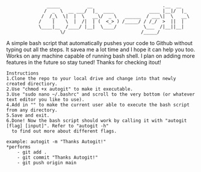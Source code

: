				   _____          __                          .__  __
				  /  _  \  __ ___/  |_  ____             ____ |__|/  |_
				 /  /_\  \|  |  \   __\/  _ \   ______  / ___\|  \   __\
				/    |    \  |  /|  | (  <_> ) /_____/ / /_/  >  ||  |
				\____|__  /____/ |__|  \____/          \___  /|__||__|
				        \/                            /_____/

A simple bash script that automatically pushes your code to Github without typing out all the steps. It savea me
a lot time and I hope it can help you too. Works on any machine capable of running bash shell. I plan on adding more
features in the future so stay tuned! Thanks for checking itout!

	Instructions
	1.Clone the repo to your local drive and change into that newly created directiory.
	2.Use "chmod +x autogit" to make it executable.
	3.Use "sudo nano ~/.bashrc" and scroll to the very bottom (or whatever text editor you like to use).
	4.Add in "" to make the current user able to execute the bash script from any directory.
	5.Save and exit.
	6.Done! Now the bash script should work by calling it with "autogit [flag] [input]". Refer to "autogit -h"
	  to find out more about different flags.

	example: autogit -m "Thanks Autogit!"
	*performs
		- git add .
		- git commit "Thanks Autogit!"
		- git push origin main
